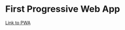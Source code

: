 # First Progressive Web App

<a href="https://elegant-kirch-31d3d9.netlify.app/"> Link to PWA </a>



